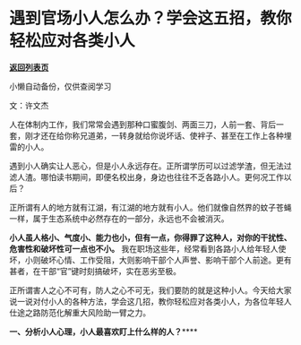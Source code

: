 # 遇到官场小人怎么办？学会这五招，教你轻松应对各类小人

[**返回列表页**](/gzh/费曼的小茶馆)

小懒自动备份，仅供查阅学习

文：许文杰  

人在体制内工作，我们常常会遇到那种口蜜腹剑、两面三刀，人前一套、背后一套，刚才还在给你称兄道弟，一转身就给你说坏话、使袢子、甚至在工作上各种埋雷的小人。

遇到小人确实让人恶心，但是小人永远存在。正所谓学历可以过滤学渣，但无法过滤人渣。哪怕读书期间，即便名校出身，身边也往往不乏各路小人。更何况工作以后？

正所谓有人的地方就有江湖，有江湖的地方就有小人。他们就像自然界的蚊子苍蝇一样，属于生态系统中必然存在的一部分，永远也不会被消灭。

**小人虽人格小、气度小、能力也小，但有一点，你得罪了这种人，对你的干扰性、危害性和破坏性可一点也不小。**
我在职场这些年，经常看到各路小人给年轻人使坏，小则破坏心情、工作受阻，大则影响干部个人声誉、影响干部个人前途。更有甚者，在干部“官”键时刻搞破坏，实在恶劣至极。

正所谓害人之心不可有，防人之心不可无，我们要防的就是这种小人。今天给大家说一说对付小人的各种方法，学会这几招，教你轻松应对各类小人，为各位年轻人仕途之路防范化解重大风险助一臂之力。

**一、分析小人心理，小人最喜欢盯上什么样的人？******

